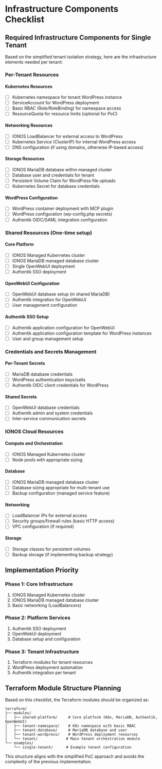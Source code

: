 # Infrastructure Components Checklist

## Required Infrastructure Components for Single Tenant

Based on the simplified tenant isolation strategy, here are the infrastructure elements needed per tenant:

### Per-Tenant Resources

#### Kubernetes Resources
- [ ] Kubernetes namespace for tenant WordPress instance
- [ ] ServiceAccount for WordPress deployment
- [ ] Basic RBAC (Role/RoleBinding) for namespace access
- [ ] ResourceQuota for resource limits (optional for PoC)

#### Networking Resources
- [ ] IONOS LoadBalancer for external access to WordPress
- [ ] Kubernetes Service (ClusterIP) for internal WordPress access
- [ ] DNS configuration (if using domains, otherwise IP-based access)

#### Storage Resources
- [ ] IONOS MariaDB database within managed cluster
- [ ] Database user and credentials for tenant
- [ ] Persistent Volume Claim for WordPress file uploads
- [ ] Kubernetes Secret for database credentials

#### WordPress Configuration
- [ ] WordPress container deployment with MCP plugin
- [ ] WordPress configuration (wp-config.php secrets)
- [ ] Authentik OIDC/SAML integration configuration

### Shared Resources (One-time setup)

#### Core Platform
- [ ] IONOS Managed Kubernetes cluster
- [ ] IONOS MariaDB managed database cluster
- [ ] Single OpenWebUI deployment
- [ ] Authentik SSO deployment

#### OpenWebUI Configuration
- [ ] OpenWebUI database setup (in shared MariaDB)
- [ ] Authentik integration for OpenWebUI
- [ ] User management configuration

#### Authentik SSO Setup
- [ ] Authentik application configuration for OpenWebUI
- [ ] Authentik application configuration template for WordPress instances
- [ ] User and group management setup

### Credentials and Secrets Management

#### Per-Tenant Secrets
- [ ] MariaDB database credentials
- [ ] WordPress authentication keys/salts
- [ ] Authentik OIDC client credentials for WordPress

#### Shared Secrets
- [ ] OpenWebUI database credentials
- [ ] Authentik admin and system credentials
- [ ] Inter-service communication secrets

### IONOS Cloud Resources

#### Compute and Orchestration
- [ ] IONOS Managed Kubernetes cluster
- [ ] Node pools with appropriate sizing

#### Database
- [ ] IONOS MariaDB managed database cluster
- [ ] Database sizing appropriate for multi-tenant use
- [ ] Backup configuration (managed service feature)

#### Networking
- [ ] LoadBalancer IPs for external access
- [ ] Security groups/firewall rules (basic HTTP access)
- [ ] VPC configuration (if required)

#### Storage
- [ ] Storage classes for persistent volumes
- [ ] Backup storage (if implementing backup strategy)

## Implementation Priority

### Phase 1: Core Infrastructure
1. IONOS Managed Kubernetes cluster
2. IONOS MariaDB managed database cluster
3. Basic networking (LoadBalancers)

### Phase 2: Platform Services
1. Authentik SSO deployment
2. OpenWebUI deployment
3. Database setup and configuration

### Phase 3: Tenant Infrastructure
1. Terraform modules for tenant resources
2. WordPress deployment automation
3. Authentik integration per tenant

## Terraform Module Structure Planning

Based on this checklist, the Terraform modules should be organized as:

```
terraform/
├── modules/
│   ├── shared-platform/     # Core platform (K8s, MariaDB, Authentik, OpenWebUI)
│   ├── tenant-namespace/    # K8s namespace with basic RBAC
│   ├── tenant-database/     # MariaDB database and user
│   ├── tenant-wordpress/    # WordPress deployment resources
│   └── tenant/             # Main tenant orchestration module
└── examples/
    └── single-tenant/      # Example tenant configuration
```

This structure aligns with the simplified PoC approach and avoids the complexity of the previous implementation.